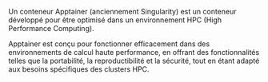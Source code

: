 Un conteneur Apptainer (anciennement Singularity) est un conteneur développé pour être optimisé dans un environnement HPC (High Performance Computing).

Apptainer est conçu pour fonctionner efficacement dans des environnements de calcul haute performance, en offrant des fonctionnalités telles que la portabilité, la reproductibilité et la sécurité, tout en étant adapté aux besoins spécifiques des clusters HPC.
